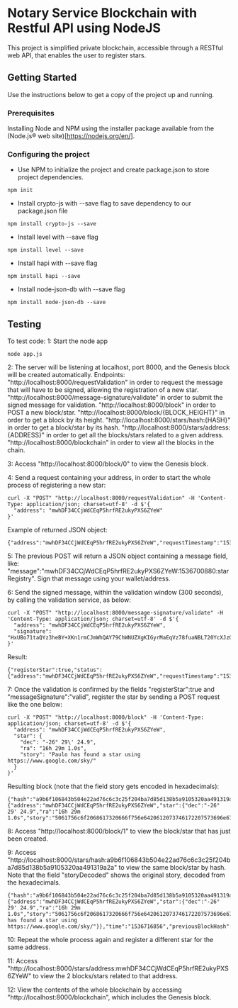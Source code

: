 # Notary Service Blockchain with Restful API using NodeJS

This project is simplified private blockchain, accessible through a RESTful web API,
that enables the user to register stars.

## Getting Started

Use the instructions below to get a copy of the project up and running.

### Prerequisites

Installing Node and NPM using the installer package available from the (Node.js® web site)[https://nodejs.org/en/].

### Configuring the project

- Use NPM to initialize the project and create package.json to store project dependencies.
```
npm init
```
- Install crypto-js with --save flag to save dependency to our package.json file
```
npm install crypto-js --save
```
- Install level with --save flag
```
npm install level --save
```
- Install hapi with --save flag
```
npm install hapi --save
```
- Install node-json-db with --save flag
```
npm install node-json-db --save
```
## Testing

To test code:
1: Start the node app
```
node app.js
```

2: The server will be listening at localhost, port 8000, and the Genesis block will be created automatically.
   Endpoints:
      "http://localhost:8000/requestValidation" in order to request the message that will have to be signed, allowing the registration of a new star.
      "http://localhost:8000/message-signature/validate" in order to submit the signed message for validation.
      "http://localhost:8000/block" in order to POST a new block/star.
      "http://localhost:8000/block/{BLOCK_HEIGHT}" in order to get a block by its height.
      "http://localhost:8000/stars/hash:{HASH}" in order to get a block/star by its hash.
      "http://localhost:8000/stars/address:{ADDRESS}" in order to get all the blocks/stars related to a given address.
      "http://localhost:8000/blockchain" in order to view all the blocks in the chain.

3: Access "http://localhost:8000/block/0" to view the Genesis block.

4: Send a request containing your address, in order to start the whole process of registering a new star:
```
curl -X "POST" "http://localhost:8000/requestValidation" -H 'Content-Type: application/json; charset=utf-8' -d $'{
  "address": "mwhDF34CCjWdCEqP5hrfRE2ukyPXS6ZYeW"
}'
```
Example of returned JSON object:
```
{"address":"mwhDF34CCjWdCEqP5hrfRE2ukyPXS6ZYeW","requestTimestamp":"1536716808","message":"mwhDF34CCjWdCEqP5hrfRE2ukyPXS6ZYeW:1536716808:starRegistry","validationWindow":300}
```

5: The previous POST will return a JSON object containing a message field, like: "message":"mwhDF34CCjWdCEqP5hrfRE2ukyPXS6ZYeW:1536700880:starRegistry". Sign that message using your wallet/address.

6: Send the signed message, within the validation window (300 seconds), by calling the validation service, as below:
```
curl -X "POST" "http://localhost:8000/message-signature/validate" -H 'Content-Type: application/json; charset=utf-8' -d $'{
  "address": "mwhDF34CCjWdCEqP5hrfRE2ukyPXS6ZYeW",
  "signature": "HxUBo71taQYz3heBY+XKn1rmCJmWhQAY79ChWNUZXgKIGyrMaEqVz78fuaNBL720YcXJzQpXAUJuKHI6+n1Eg3o="
}'
```
Result:
```
{"registerStar":true,"status":{"address":"mwhDF34CCjWdCEqP5hrfRE2ukyPXS6ZYeW","requestTimestamp":"1536716808","message":"mwhDF34CCjWdCEqP5hrfRE2ukyPXS6ZYeW:1536716808:starRegistry","validationWindow":260,"messageSignature":"valid"}}
```

7: Once the validation is confirmed by the fields "registerStar":true and "messageSignature":"valid", register the star by sending a POST request like the one below:
```
curl -X "POST" "http://localhost:8000/block" -H 'Content-Type: application/json; charset=utf-8' -d $'{
  "address": "mwhDF34CCjWdCEqP5hrfRE2ukyPXS6ZYeW",
  "star": {                                                                                              
    "dec": "-26° 29\' 24.9",
    "ra": "16h 29m 1.0s",
    "story": "Paulo has found a star using https://www.google.com/sky/"
  }
}'
```
Resulting block (note that the field story gets encoded in hexadecimals):
```
{"hash":"a9b6f106843b504e22ad76c6c3c25f204ba7d85d138b5a9105320aa491319a2a","height":3,"body":{"address":"mwhDF34CCjWdCEqP5hrfRE2ukyPXS6ZYeW","star":{"dec":"-26° 29' 24.9","ra":"16h 29m 1.0s","story":"5061756c6f2068617320666f756e6420612073746172207573696e672068747470733a2f2f7777772e676f6f676c652e636f6d2f736b792f"}},"time":"1536716856","previousBlockHash":"3288a93ab1cc9fa5144a9c0ed43e9196975af26a6f2cbc6b352a2174cf334976"}
```

8: Access "http://localhost:8000/block/1" to view the block/star that has just been created.

9: Access "http://localhost:8000/stars/hash:a9b6f106843b504e22ad76c6c3c25f204ba7d85d138b5a9105320aa491319a2a" to view the same block/star by hash. Note that the field "storyDecoded" shows the original story, decoded from the hexadecimals.
```
{"hash":"a9b6f106843b504e22ad76c6c3c25f204ba7d85d138b5a9105320aa491319a2a","height":3,"body":{"address":"mwhDF34CCjWdCEqP5hrfRE2ukyPXS6ZYeW","star":{"dec":"-26° 29' 24.9","ra":"16h 29m 1.0s","story":"5061756c6f2068617320666f756e6420612073746172207573696e672068747470733a2f2f7777772e676f6f676c652e636f6d2f736b792f","storyDecoded":"Paulo has found a star using https://www.google.com/sky/"}},"time":"1536716856","previousBlockHash":"3288a93ab1cc9fa5144a9c0ed43e9196975af26a6f2cbc6b352a2174cf334976"}
```

10: Repeat the whole process again and register a different star for the same address.

11: Access "http://localhost:8000/stars/address:mwhDF34CCjWdCEqP5hrfRE2ukyPXS6ZYeW" to view the 2 blocks/stars related to that address.

12: View the contents of the whole blockchain by accessing "http://localhost:8000/blockchain", which includes the Genesis block.
